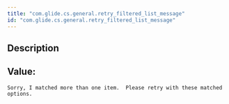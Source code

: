 ```yaml
---
title: "com.glide.cs.general.retry_filtered_list_message"
id: "com.glide.cs.general.retry_filtered_list_message"
---
```

## Description



## Value: 
```
Sorry, I matched more than one item.  Please retry with these matched options.
```
